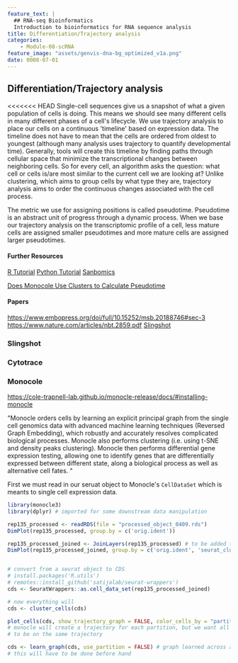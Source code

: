 ```yaml
---
feature_text: |
  ## RNA-seq Bioinformatics
  Introduction to bioinformatics for RNA sequence analysis
title: Differentiation/Trajectory analysis
categories:
    - Module-08-scRNA
feature_image: "assets/genvis-dna-bg_optimized_v1a.png"
date: 0008-07-01
---
```


## Differentiation/Trajectory analysis

<<<<<<< HEAD
Single-cell sequences give us a snapshot of what a given population of cells is doing. This means we should see many different cells in many different phases of a cell's lifecycle. We use trajectory analysis to place our cells on a continuous 'timeline' based on expression data. The timeline does not have to mean that the cells are ordered from oldest to youngest (although many analysis uses trajectory to quantify developmental time). Generally, tools will create this timeline by finding paths through cellular space that minimize the transcriptional changes between neighboring cells. So for every cell, an algorithm asks the question: what cell or cells is/are most similar to the current cell we are looking at? Unlike clustering, which aims to group cells by what type they are, trajectory analysis aims to order the continuous changes associated with the cell process.

The metric we use for assigning positions is called pseudotime. Pseudotime is an abstract unit of progress through a dynamic process. When we base our trajectory analysis on the transcriptomic profile of a cell, less mature cells are assigned smaller pseudotimes and more mature cells are assigned larger pseudotimes.

#### Further Resources 
[R Tutorial](https://bioconductor.org/books/3.14/OSCA.advanced/trajectory-analysis.html)
[Python Tutorial](https://www.sc-best-practices.org/trajectories/pseudotemporal.html?highlight=trajectory%20inference)
[Sanbomics](https://www.youtube.com/watch?v=TbXoEraNfEI&ab_channel=Sanbomics)

[Does Monocole Use Clusters to Calculate Pseudotime](https://github.com/cole-trapnell-lab/monocle-release/issues/65)

#### Papers
https://www.embopress.org/doi/full/10.15252/msb.20188746#sec-3
https://www.nature.com/articles/nbt.2859.pdf
[Slingshot](https://bmcgenomics.biomedcentral.com/articles/10.1186/s12864-018-4772-0)

### Slingshot


### Cytotrace


### Monocole
https://cole-trapnell-lab.github.io/monocle-release/docs/#installing-monocle

"Monocle orders cells by learning an explicit principal graph from the single cell genomics data with advanced machine learning techniques (Reversed Graph Embedding), which robustly and accurately resolves complicated biological processes. Monocle also performs clustering (i.e. using t-SNE and density peaks clustering). Monocle then performs differential gene expression testing, allowing one to identify genes that are differentially expressed between different state, along a biological process as well as alternative cell fates. "


First we must read in our seruat object to Monocle's `CellDataSet` which is meants to single cell expression data. 

```R
library(monocle3)
library(dplyr) # imported for some downstream data manipulation

rep135_processed <- readRDS(file = "processed_object_0409.rds")
DimPlot(rep135_processed, group.by = c('orig.ident'))

rep135_processed_joined <- JoinLayers(rep135_processed) # to be added to the preprocessing steps
DimPlot(rep135_processed_joined, group.by = c('orig.ident', 'seurat_clusters'))


# convert from a seurat object to CDS
# install.packages('R.utils')
# remotes::install_github('satijalab/seurat-wrappers')
cds <- SeuratWrappers::as.cell_data_set(rep135_processed_joined)

# now everything will
cds <- cluster_cells(cds)

plot_cells(cds, show_trajectory_graph = FALSE, color_cells_by = "partition")
# monocle will create a trajectory for each partition, but we want all our clusters
# to be on the same trajectory

cds <- learn_graph(cds, use_partition = FALSE) # graph learned across all partitions
# this will have to be done before hand
```
